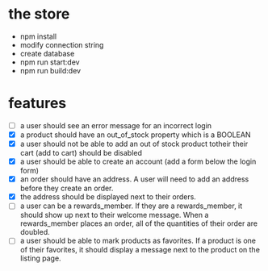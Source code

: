 # the store 

- npm install
- modify connection string
- create database
- npm run start:dev
- npm run build:dev

# features

- [ ] a user should see an error message for an incorrect login 
- [x] a product should have an out_of_stock property which is a BOOLEAN 
- [x] a user should not be able to add an out of stock product totheir their cart (add to cart) should be disabled
- [x] a user should be able to create an account (add a form below the login form)
- [x] an order should have an address. A user will need to add an address before they create an order.
- [x] the address should be displayed next to their orders.
- [ ] a user can be a rewards_member. If they are a rewards_member, it should show up next to their welcome message. When a rewards_member places an order, all of the quantities of their order are doubled.
- [ ] a user should be able to mark products as favorites. If a product is one of their favorites, it should display a message next to the product on the listing page.
